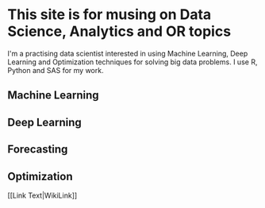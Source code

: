 # This site is for musing on Data Science, Analytics and OR topics

I'm a practising data scientist interested in using Machine Learning, Deep Learning and Optimization techniques for solving big data problems. I use R, Python and SAS for my work.

## Machine Learning
## Deep Learning 
## Forecasting
## Optimization

[[Link Text|WikiLink]]
